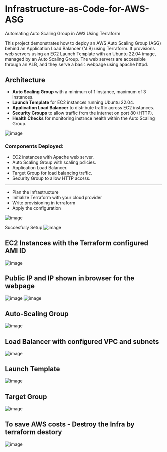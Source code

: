 # Infrastructure-as-Code-for-AWS-ASG
Automating Auto Scaling Group in AWS Using Terraform

This project demonstrates how to deploy an AWS Auto Scaling Group (ASG) behind an Application Load Balancer (ALB) using Terraform. It provisions web servers using an EC2 Launch Template with an Ubuntu 22.04 image, managed by an Auto Scaling Group. The web servers are accessible through an ALB, and they serve a basic webpage using apache httpd.

## Architecture

-   **Auto Scaling Group** with a minimum of 1 instance, maximum of 3 instances.
-   **Launch Template** for EC2 instances running Ubuntu 22.04.
-   **Application Load Balancer** to distribute traffic across EC2 instances.
-   **Security Groups** to allow traffic from the internet on port 80 (HTTP).
-   **Health Checks** for monitoring instance health within the Auto Scaling Group.

![image](https://github.com/user-attachments/assets/e84886a1-61de-40d6-8842-639986fe0506)

### Components Deployed:

-   EC2 instances with Apache web server.
-   Auto Scaling Group with scaling policies.
-   Application Load Balancer.
-   Target Group for load balancing traffic.
-   Security Group to allow HTTP access.
____________________________________________________________
- Plan the Infrastructure
- Initialize Terraform with your cloud provider
- Write provisioning in terraform
- Apply the configuration

![image](https://github.com/user-attachments/assets/1f237d4f-a09e-43e5-a860-8ce432731299)

Succesfully Setup 
![image](https://github.com/user-attachments/assets/b03dcbf8-3b5a-4141-af98-f58a683f2fc3)

## EC2 Instances with the Terraform configured AMI ID
![image](https://github.com/user-attachments/assets/564483c2-fbff-42fc-9ba6-4701fadaa409)

## Public IP and IP shown in browser for the webpage 
![image](https://github.com/user-attachments/assets/c17e48b6-83f6-46a5-b22c-b37e116450ca)
![image](https://github.com/user-attachments/assets/501a645c-bea9-4066-9599-c92436c33df9)

## Auto-Scaling Group
![image](https://github.com/user-attachments/assets/93574770-40a5-4c19-a8d5-aa2f47e15fb7)

## Load Balancer with configured VPC and subnets
![image](https://github.com/user-attachments/assets/897adda1-bbf7-4c00-8736-47dedb0386e9)

## Launch Template
![image](https://github.com/user-attachments/assets/827925ba-5bdc-45c9-ad87-03c23e58d625)

## Target Group
![image](https://github.com/user-attachments/assets/a2310c53-3d6e-4cb4-91f3-92b4362a4122)

## To save AWS costs - Destroy the Infra by terraform destory
![image](https://github.com/user-attachments/assets/2ce76d23-230f-4ae3-9044-ed89591faf55)



